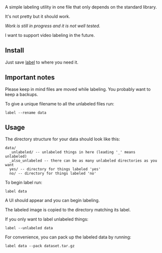 A simple labeling utility in one file that only depends on the standard library.

It's not pretty but it should work.

*Work is still in progress and it is not well tested.*

I want to support video labeling in the future.

## Install

Just save [label](/label?raw=true) to where you need it.

## Important notes

Please keep in mind files are moved while labeling. You probably want to keep a backups.

To give a unique filename to all the unlabeled files run:

```
label --rename data
```

## Usage

The directory structure for your data should look like this:

```
data/
  _unlabeled/ -- unlabeled things in here (leading '_' means unlabeled)
  _also_unlabeled -- there can be as many unlabeled directories as you want
  yes/ -- directory for things labeled 'yes'
  no/ -- directory for things labeled 'no'
```

To begin label run:

```
label data
```

A UI should appear and you can begin labeling.

The labeled image is copied to the directory matching its label.

If you only want to label unlabeled things:

```
label --unlabeled data
```

For convenience, you can pack up the labeled data by running:

```
label data --pack dataset.tar.gz
```
